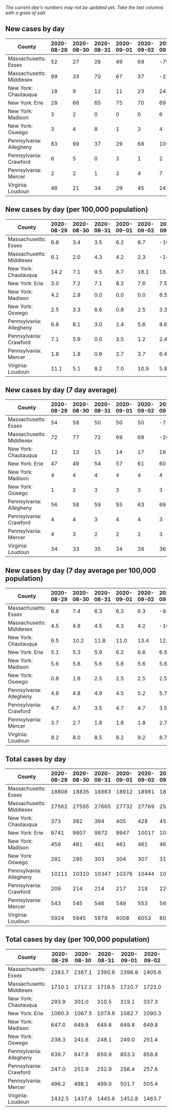 _The current day's numbers may not be updated yet. Take the last columns with a grain of salt._
## New cases by day

| County | 2020-08-29 | 2020-08-30 | 2020-08-31 | 2020-09-01 | 2020-09-02 | 2020-09-03 | 2020-09-04 |
| --- | --- | --- | --- | --- | --- | --- | --- |
| Massachusetts: Essex | 52 | 27 | 28 | 49 | 69 | -795 |  |
| Massachusetts: Middlesex | 99 | 33 | 70 | 67 | 37 | -2274 |  |
| New York: Chautauqua | 18 | 9 | 12 | 11 | 23 | 24 |  |
| New York: Erie | 28 | 66 | 65 | 75 | 70 | 69 |  |
| New York: Madison | 3 | 2 | 0 | 0 | 0 | 6 |  |
| New York: Oswego | 3 | 4 | 8 | 1 | 3 | 4 |  |
| Pennsylvania: Allegheny | 83 | 99 | 37 | 29 | 68 | 105 |  |
| Pennsylvania: Crawford | 6 | 5 | 0 | 3 | 1 | 2 |  |
| Pennsylvania: Mercer | 2 | 2 | 1 | 3 | 4 | 7 |  |
| Virginia: Loudoun | 46 | 21 | 34 | 29 | 45 | 24 |  |

## New cases by day (per 100,000 population)

| County | 2020-08-29 | 2020-08-30 | 2020-08-31 | 2020-09-01 | 2020-09-02 | 2020-09-03 | 2020-09-04 |
| --- | --- | --- | --- | --- | --- | --- | --- |
| Massachusetts: Essex | 6.6 | 3.4 | 3.5 | 6.2 | 8.7 | -100.8 |  |
| Massachusetts: Middlesex | 6.1 | 2.0 | 4.3 | 4.2 | 2.3 | -141.1 |  |
| New York: Chautauqua | 14.2 | 7.1 | 9.5 | 8.7 | 18.1 | 18.9 |  |
| New York: Erie | 3.0 | 7.2 | 7.1 | 8.2 | 7.6 | 7.5 |  |
| New York: Madison | 4.2 | 2.8 | 0.0 | 0.0 | 0.0 | 8.5 |  |
| New York: Oswego | 2.5 | 3.3 | 6.6 | 0.8 | 2.5 | 3.3 |  |
| Pennsylvania: Allegheny | 6.8 | 8.1 | 3.0 | 2.4 | 5.6 | 8.6 |  |
| Pennsylvania: Crawford | 7.1 | 5.9 | 0.0 | 3.5 | 1.2 | 2.4 |  |
| Pennsylvania: Mercer | 1.8 | 1.8 | 0.9 | 2.7 | 3.7 | 6.4 |  |
| Virginia: Loudoun | 11.1 | 5.1 | 8.2 | 7.0 | 10.9 | 5.8 |  |

## New cases by day (7 day average)

| County | 2020-08-29 | 2020-08-30 | 2020-08-31 | 2020-09-01 | 2020-09-02 | 2020-09-03 | 2020-09-04 |
| --- | --- | --- | --- | --- | --- | --- | --- |
| Massachusetts: Essex | 54 | 58 | 50 | 50 | 50 | -71 |  |
| Massachusetts: Middlesex | 72 | 77 | 72 | 69 | 68 | -269 |  |
| New York: Chautauqua | 12 | 13 | 15 | 14 | 17 | 16 |  |
| New York: Erie | 47 | 49 | 54 | 57 | 61 | 60 |  |
| New York: Madison | 4 | 4 | 4 | 4 | 4 | 4 |  |
| New York: Oswego | 1 | 2 | 3 | 3 | 3 | 3 |  |
| Pennsylvania: Allegheny | 56 | 58 | 59 | 55 | 63 | 69 |  |
| Pennsylvania: Crawford | 4 | 4 | 3 | 4 | 4 | 3 |  |
| Pennsylvania: Mercer | 4 | 3 | 2 | 2 | 2 | 3 |  |
| Virginia: Loudoun | 34 | 33 | 35 | 34 | 38 | 36 |  |

## New cases by day (7 day average per 100,000 population)

| County | 2020-08-29 | 2020-08-30 | 2020-08-31 | 2020-09-01 | 2020-09-02 | 2020-09-03 | 2020-09-04 |
| --- | --- | --- | --- | --- | --- | --- | --- |
| Massachusetts: Essex | 6.8 | 7.4 | 6.3 | 6.3 | 6.3 | -9.0 |  |
| Massachusetts: Middlesex | 4.5 | 4.8 | 4.5 | 4.3 | 4.2 | -16.7 |  |
| New York: Chautauqua | 9.5 | 10.2 | 11.8 | 11.0 | 13.4 | 12.6 |  |
| New York: Erie | 5.1 | 5.3 | 5.9 | 6.2 | 6.6 | 6.5 |  |
| New York: Madison | 5.6 | 5.6 | 5.6 | 5.6 | 5.6 | 5.6 |  |
| New York: Oswego | 0.8 | 1.6 | 2.5 | 2.5 | 2.5 | 2.5 |  |
| Pennsylvania: Allegheny | 4.6 | 4.8 | 4.9 | 4.5 | 5.2 | 5.7 |  |
| Pennsylvania: Crawford | 4.7 | 4.7 | 3.5 | 4.7 | 4.7 | 3.5 |  |
| Pennsylvania: Mercer | 3.7 | 2.7 | 1.8 | 1.8 | 1.8 | 2.7 |  |
| Virginia: Loudoun | 8.2 | 8.0 | 8.5 | 8.2 | 9.2 | 8.7 |  |

## Total cases by day

| County | 2020-08-29 | 2020-08-30 | 2020-08-31 | 2020-09-01 | 2020-09-02 | 2020-09-03 | 2020-09-04 |
| --- | --- | --- | --- | --- | --- | --- | --- |
| Massachusetts: Essex | 18808 | 18835 | 18863 | 18912 | 18981 | 18186 |  |
| Massachusetts: Middlesex | 27562 | 27595 | 27665 | 27732 | 27769 | 25495 |  |
| New York: Chautauqua | 373 | 382 | 394 | 405 | 428 | 452 |  |
| New York: Erie | 9741 | 9807 | 9872 | 9947 | 10017 | 10086 |  |
| New York: Madison | 459 | 461 | 461 | 461 | 461 | 467 |  |
| New York: Oswego | 291 | 295 | 303 | 304 | 307 | 311 |  |
| Pennsylvania: Allegheny | 10211 | 10310 | 10347 | 10376 | 10444 | 10549 |  |
| Pennsylvania: Crawford | 209 | 214 | 214 | 217 | 218 | 220 |  |
| Pennsylvania: Mercer | 543 | 545 | 546 | 549 | 553 | 560 |  |
| Virginia: Loudoun | 5924 | 5945 | 5979 | 6008 | 6053 | 6077 |  |

## Total cases by day (per 100,000 population)

| County | 2020-08-29 | 2020-08-30 | 2020-08-31 | 2020-09-01 | 2020-09-02 | 2020-09-03 | 2020-09-04 |
| --- | --- | --- | --- | --- | --- | --- | --- |
| Massachusetts: Essex | 2383.7 | 2387.1 | 2390.6 | 2396.9 | 2405.6 | 2304.8 |  |
| Massachusetts: Middlesex | 1710.1 | 1712.2 | 1716.5 | 1720.7 | 1723.0 | 1581.9 |  |
| New York: Chautauqua | 293.9 | 301.0 | 310.5 | 319.1 | 337.3 | 356.2 |  |
| New York: Erie | 1060.3 | 1067.5 | 1074.6 | 1082.7 | 1090.3 | 1097.9 |  |
| New York: Madison | 647.0 | 649.8 | 649.8 | 649.8 | 649.8 | 658.3 |  |
| New York: Oswego | 238.3 | 241.6 | 248.1 | 249.0 | 251.4 | 254.7 |  |
| Pennsylvania: Allegheny | 839.7 | 847.8 | 850.9 | 853.3 | 858.8 | 867.5 |  |
| Pennsylvania: Crawford | 247.0 | 252.9 | 252.9 | 256.4 | 257.6 | 260.0 |  |
| Pennsylvania: Mercer | 496.2 | 498.1 | 499.0 | 501.7 | 505.4 | 511.8 |  |
| Virginia: Loudoun | 1432.5 | 1437.6 | 1445.8 | 1452.8 | 1463.7 | 1469.5 |  |
